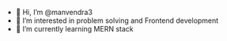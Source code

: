 - 👋 Hi, I’m @manvendra3
- 👀 I’m interested in problem solving and Frontend development
- 🌱 I’m currently learning MERN stack


